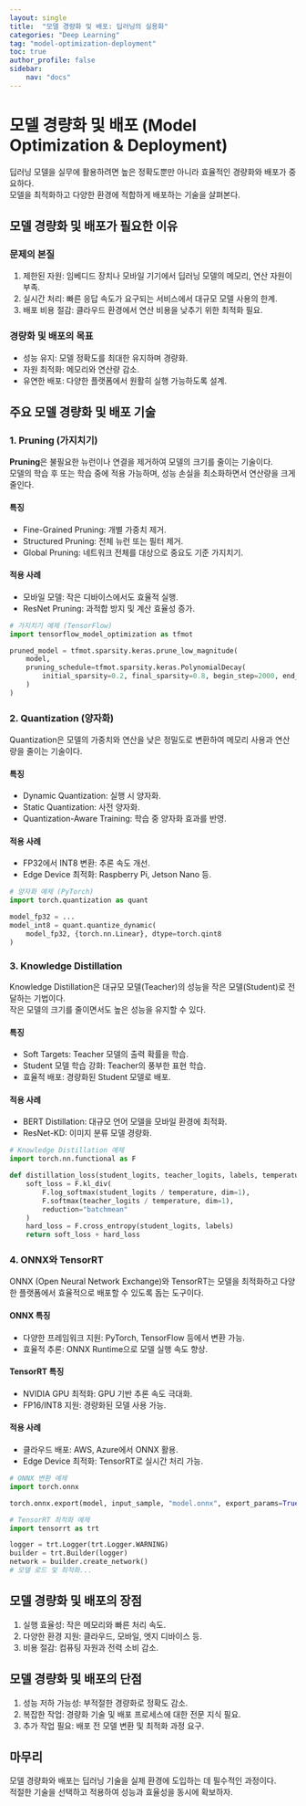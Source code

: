 ```yaml
---
layout: single
title:  "모델 경량화 및 배포: 딥러닝의 실용화"
categories: "Deep Learning"
tag: "model-optimization-deployment"
toc: true
author_profile: false
sidebar:
    nav: "docs"
---
```


# 모델 경량화 및 배포 (Model Optimization & Deployment)

딥러닝 모델을 실무에 활용하려면 높은 정확도뿐만 아니라 효율적인 경량화와 배포가 중요하다.  
모델을 최적화하고 다양한 환경에 적합하게 배포하는 기술을 살펴본다.  


## 모델 경량화 및 배포가 필요한 이유

### 문제의 본질
1. 제한된 자원: 임베디드 장치나 모바일 기기에서 딥러닝 모델의 메모리, 연산 자원이 부족.  
2. 실시간 처리: 빠른 응답 속도가 요구되는 서비스에서 대규모 모델 사용의 한계.  
3. 배포 비용 절감: 클라우드 환경에서 연산 비용을 낮추기 위한 최적화 필요.  

### 경량화 및 배포의 목표
- 성능 유지: 모델 정확도를 최대한 유지하며 경량화.  
- 자원 최적화: 메모리와 연산량 감소.  
- 유연한 배포: 다양한 플랫폼에서 원활히 실행 가능하도록 설계.  


## 주요 모델 경량화 및 배포 기술

### 1. Pruning (가지치기)

**Pruning**은 불필요한 뉴런이나 연결을 제거하여 모델의 크기를 줄이는 기술이다.  
모델의 학습 후 또는 학습 중에 적용 가능하며, 성능 손실을 최소화하면서 연산량을 크게 줄인다.  

#### 특징
- Fine-Grained Pruning: 개별 가중치 제거.  
- Structured Pruning: 전체 뉴런 또는 필터 제거.  
- Global Pruning: 네트워크 전체를 대상으로 중요도 기준 가지치기.  

#### 적용 사례
- 모바일 모델: 작은 디바이스에서도 효율적 실행.  
- ResNet Pruning: 과적합 방지 및 계산 효율성 증가.  

```python
# 가지치기 예제 (TensorFlow)
import tensorflow_model_optimization as tfmot

pruned_model = tfmot.sparsity.keras.prune_low_magnitude(
    model,
    pruning_schedule=tfmot.sparsity.keras.PolynomialDecay(
        initial_sparsity=0.2, final_sparsity=0.8, begin_step=2000, end_step=6000
    )
)
```


### 2. Quantization (양자화)

Quantization은 모델의 가중치와 연산을 낮은 정밀도로 변환하여 메모리 사용과 연산량을 줄이는 기술이다.  

#### 특징
- Dynamic Quantization: 실행 시 양자화.  
- Static Quantization: 사전 양자화.  
- Quantization-Aware Training: 학습 중 양자화 효과를 반영.  

#### 적용 사례
- FP32에서 INT8 변환: 추론 속도 개선.  
- Edge Device 최적화: Raspberry Pi, Jetson Nano 등.  

```python
# 양자화 예제 (PyTorch)
import torch.quantization as quant

model_fp32 = ...
model_int8 = quant.quantize_dynamic(
    model_fp32, {torch.nn.Linear}, dtype=torch.qint8
)
```


### 3. Knowledge Distillation

Knowledge Distillation은 대규모 모델(Teacher)의 성능을 작은 모델(Student)로 전달하는 기법이다.  
작은 모델의 크기를 줄이면서도 높은 성능을 유지할 수 있다.  

#### 특징
- Soft Targets: Teacher 모델의 출력 확률을 학습.  
- Student 모델 학습 강화: Teacher의 풍부한 표현 학습.  
- 효율적 배포: 경량화된 Student 모델로 배포.  

#### 적용 사례
- BERT Distillation: 대규모 언어 모델을 모바일 환경에 최적화.  
- ResNet-KD: 이미지 분류 모델 경량화.  

```python
# Knowledge Distillation 예제
import torch.nn.functional as F

def distillation_loss(student_logits, teacher_logits, labels, temperature):
    soft_loss = F.kl_div(
        F.log_softmax(student_logits / temperature, dim=1),
        F.softmax(teacher_logits / temperature, dim=1),
        reduction="batchmean"
    )
    hard_loss = F.cross_entropy(student_logits, labels)
    return soft_loss + hard_loss
```


### 4. ONNX와 TensorRT

ONNX (Open Neural Network Exchange)와 TensorRT는 모델을 최적화하고 다양한 플랫폼에서 효율적으로 배포할 수 있도록 돕는 도구이다.  

#### ONNX 특징
- 다양한 프레임워크 지원: PyTorch, TensorFlow 등에서 변환 가능.  
- 효율적 추론: ONNX Runtime으로 모델 실행 속도 향상.  

#### TensorRT 특징
- NVIDIA GPU 최적화: GPU 기반 추론 속도 극대화.  
- FP16/INT8 지원: 경량화된 모델 사용 가능.  

#### 적용 사례
- 클라우드 배포: AWS, Azure에서 ONNX 활용.  
- Edge Device 최적화: TensorRT로 실시간 처리 가능.  

```python
# ONNX 변환 예제
import torch.onnx

torch.onnx.export(model, input_sample, "model.onnx", export_params=True)
```

```python
# TensorRT 최적화 예제
import tensorrt as trt

logger = trt.Logger(trt.Logger.WARNING)
builder = trt.Builder(logger)
network = builder.create_network()
# 모델 로드 및 최적화...
```


## 모델 경량화 및 배포의 장점

1. 실행 효율성: 작은 메모리와 빠른 처리 속도.  
2. 다양한 환경 지원: 클라우드, 모바일, 엣지 디바이스 등.  
3. 비용 절감: 컴퓨팅 자원과 전력 소비 감소.  


## 모델 경량화 및 배포의 단점

1. 성능 저하 가능성: 부적절한 경량화로 정확도 감소.  
2. 복잡한 작업: 경량화 기술 및 배포 프로세스에 대한 전문 지식 필요.  
3. 추가 작업 필요: 배포 전 모델 변환 및 최적화 과정 요구.  


## 마무리

모델 경량화와 배포는 딥러닝 기술을 실제 환경에 도입하는 데 필수적인 과정이다.  
적절한 기술을 선택하고 적용하여 성능과 효율성을 동시에 확보하자.
